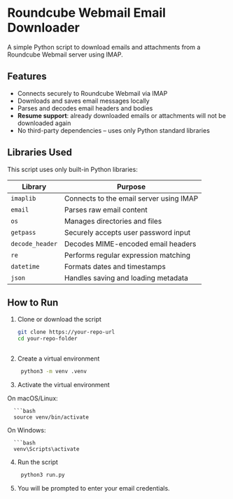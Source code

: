 # Roundcube Webmail Email Downloader

A simple Python script to download emails and attachments from a Roundcube Webmail server using IMAP.

## Features

- Connects securely to Roundcube Webmail via IMAP
- Downloads and saves email messages locally
- Parses and decodes email headers and bodies
- **Resume support**: already downloaded emails or attachments will not be downloaded again
- No third-party dependencies – uses only Python standard libraries

## Libraries Used

This script uses only built-in Python libraries:

| Library        | Purpose                                      |
|----------------|----------------------------------------------|
| `imaplib`      | Connects to the email server using IMAP      |
| `email`        | Parses raw email content                     |
| `os`           | Manages directories and files                |
| `getpass`      | Securely accepts user password input         |
| `decode_header`| Decodes MIME-encoded email headers           |
| `re`           | Performs regular expression matching         |
| `datetime`     | Formats dates and timestamps                 |
| `json`         | Handles saving and loading metadata          |

## How to Run

1. Clone or download the script

   ```bash
   git clone https://your-repo-url
   cd your-repo-folder
  
2. Create a virtual environment

   ```bash
    python3 -m venv .venv

3. Activate the virtual environment

  On macOS/Linux:

      ```bash
      source venv/bin/activate

  On Windows:
      
      ```bash
      venv\Scripts\activate

4. Run the script

   ```bash
    python3 run.py

4. You will be prompted to enter your email credentials.

